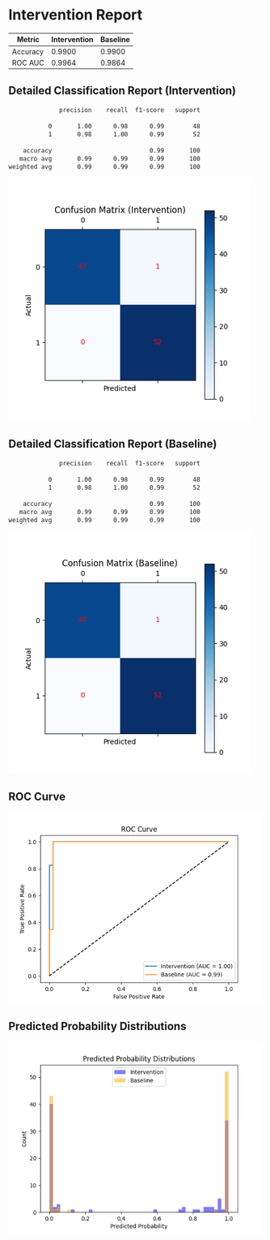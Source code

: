 
# Intervention Report

| Metric           | Intervention | Baseline |
|------------------|--------------|----------|
| Accuracy         | 0.9900     | 0.9900   |
| ROC AUC          | 0.9964     | 0.9864   |

## Detailed Classification Report (Intervention)

```
              precision    recall  f1-score   support

           0       1.00      0.98      0.99        48
           1       0.98      1.00      0.99        52

    accuracy                           0.99       100
   macro avg       0.99      0.99      0.99       100
weighted avg       0.99      0.99      0.99       100

```
![Confusion Matrix (Intervention)](/intervention_reports/f3378_m1.0_a10.0/confusion_matrix_intervention.png)

## Detailed Classification Report (Baseline)

```
              precision    recall  f1-score   support

           0       1.00      0.98      0.99        48
           1       0.98      1.00      0.99        52

    accuracy                           0.99       100
   macro avg       0.99      0.99      0.99       100
weighted avg       0.99      0.99      0.99       100

```
![Confusion Matrix (Baseline)](/intervention_reports/f3378_m1.0_a10.0/confusion_matrix_baseline.png)

## ROC Curve

![ROC Curve](/intervention_reports/f3378_m1.0_a10.0/roc_curve.png)

## Predicted Probability Distributions

![Probability Distributions](/intervention_reports/f3378_m1.0_a10.0/probability_distributions.png)
